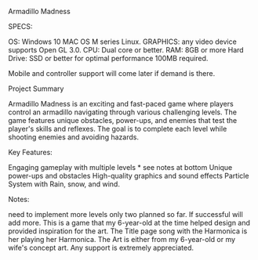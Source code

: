 Armadillo Madness



SPECS:

OS: Windows 10 MAC OS M series Linux. 
GRAPHICS: any video device supports Open GL 3.0. 
CPU: Dual core or better. 
RAM: 8GB or more Hard Drive: SSD or better for optimal performance 100MB required.

Mobile and controller support will come later if demand is there.

Project Summary


Armadillo Madness is an exciting and fast-paced game where players control an armadillo navigating through various challenging levels. The game features unique obstacles, power-ups, and enemies that test the player's skills and reflexes. The goal is to complete each level while shooting enemies and avoiding hazards.

Key Features:

Engaging gameplay with multiple levels * see notes at bottom
Unique power-ups and obstacles
High-quality graphics and sound effects
Particle System with Rain, snow, and wind.

Notes:

need to implement more levels only two planned so far. If successful will add more.
This is a game that my 6-year-old at the time helped design and provided inspiration for the art.
The Title page song with the Harmonica is her playing her Harmonica.
The Art is either from my 6-year-old or my wife's concept art.
Any support is extremely appreciated.